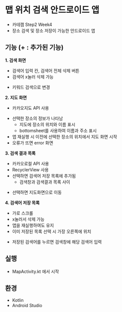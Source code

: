 # 맵 위치 검색 안드로이드 앱
- 카테캠 Step2 Week4
- 장소 검색 및 장소 저장이 가능한 안드로이드 앱


## 기능 (+ : 추가된 기능)
**1. 검색 화면**
- 검색어 입력 칸, 검색어 전체 삭제 버튼
- 검색어 x눌러 삭제 가능
+ 키워드 검색으로 변경

**2. 지도 화면**
- 카카오지도 API 사용
+ 선택한 장소의 정보가 나타남
  + 지도에 장소의 위치와 이름 표시
  + bottomsheet를 사용하여 이름과 주소 표시
+ 앱 재실행 시 이전에 선택한 장소의 위치에서 지도 화면 시작
+ 오류가 뜨면 error 화면

**3. 검색 결과 목록**
- 카카오로컬 API 사용
- RecyclerView 사용
- 선택하면 검색어 저장 목록에 추가됨
    - 검색창과 검색결과 목록 사이
+ 선택하면 지도화면으로 이동

**4. 검색어 저장 목록**
- 가로 스크롤
- x눌러서 삭제 가능
- 앱을 재실행하여도 유지
- 이미 저장된 목록 선택 시 가장 오른쪽에 위치
+ 저장된 검색어를 누르면 검색창에 해당 검색어 입력

## 실행
- MapActivity.kt 에서 시작

## 환경
- Kotlin
- Android Studio
